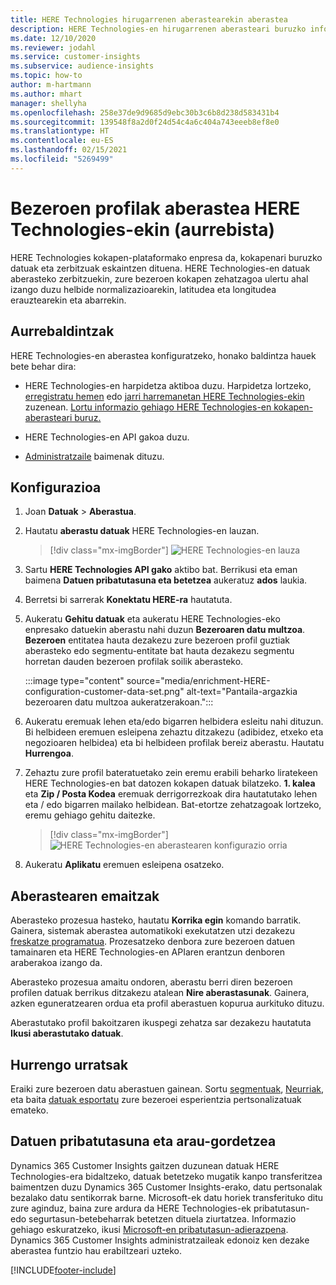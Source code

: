 ```yaml
---
title: HERE Technologies hirugarrenen aberastearekin aberastea
description: HERE Technologies-en hirugarrenen aberasteari buruzko informazio orokorra.
ms.date: 12/10/2020
ms.reviewer: jodahl
ms.service: customer-insights
ms.subservice: audience-insights
ms.topic: how-to
author: m-hartmann
ms.author: mhart
manager: shellyha
ms.openlocfilehash: 258e37de9d9685d9ebc30b3c6b8d238d583431b4
ms.sourcegitcommit: 139548f8a2d0f24d54c4a6c404a743eeeb8ef8e0
ms.translationtype: HT
ms.contentlocale: eu-ES
ms.lasthandoff: 02/15/2021
ms.locfileid: "5269499"
---
```

# <a name="enrichment-of-customer-profiles-with-here-technologies-preview"></a>Bezeroen profilak aberastea HERE Technologies-ekin (aurrebista)

HERE Technologies kokapen-plataformako enpresa da, kokapenari buruzko datuak eta zerbitzuak eskaintzen dituena. HERE Technologies-en datuak aberasteko zerbitzuekin, zure bezeroen kokapen zehatzagoa ulertu ahal izango duzu helbide normalizazioarekin, latitudea eta longitudea erauztearekin eta abarrekin.

## <a name="prerequisites"></a>Aurrebaldintzak

HERE Technologies-en aberastea konfiguratzeko, honako baldintza hauek bete behar dira:

- HERE Technologies-en harpidetza aktiboa duzu. Harpidetza lortzeko, [erregistratu hemen](https://developer.here.com/sign-up?utm_medium=referral&utm_source=Microsoft-Dynamics-CI&create=Freemium-Basic) edo [jarri harremanetan HERE Technologies-ekin](https://developer.here.com/help?utm_medium=referral&utm_source=Microsoft-Dynamics-CI#how-can-we-help-you) zuzenean. [Lortu informazio gehiago HERE Technologies-en kokapen-aberasteari buruz.](https://developer.here.com/location-enrichment?cid=Dev-MicrosoftDynamics-DB-0-Dev-&utm_source=MicrosoftDynamics&utm_medium=referral&utm_campaign=Online_Dev_ReferralMicrosoft)

- HERE Technologies-en API gakoa duzu.

- [Administratzaile](permissions.md#administrator) baimenak dituzu.

## <a name="configuration"></a>Konfigurazioa

1. Joan **Datuak** > **Aberastua**.

1. Hautatu **aberastu datuak** HERE Technologies-en lauzan.

   > [!div class="mx-imgBorder"]
   > ![HERE Technologies-en lauza](media/HERE-tile.png "HERE Technologies-en lauza")

1. Sartu **HERE Technologies API gako** aktibo bat. Berrikusi eta eman baimena **Datuen pribatutasuna eta betetzea** aukeratuz **ados** laukia. 

1. Berretsi bi sarrerak **Konektatu HERE-ra** hautatuta.

1.  Aukeratu **Gehitu datuak** eta aukeratu HERE Technologies-eko enpresako datuekin aberastu nahi duzun **Bezeroaren datu multzoa**. **Bezeroen** entitatea hauta dezakezu zure bezeroen profil guztiak aberasteko edo segmentu-entitate bat hauta dezakezu segmentu horretan dauden bezeroen profilak soilik aberasteko.

    :::image type="content" source="media/enrichment-HERE-configuration-customer-data-set.png" alt-text="Pantaila-argazkia bezeroaren datu multzoa aukeratzerakoan.":::

1. Aukeratu eremuak lehen eta/edo bigarren helbidera esleitu nahi dituzun. Bi helbideen eremuen esleipena zehaztu ditzakezu (adibidez, etxeko eta negozioaren helbidea) eta bi helbideen profilak bereiz aberastu. Hautatu **Hurrengoa**.

1. Zehaztu zure profil bateratuetako zein eremu erabili beharko liratekeen HERE Technologies-en bat datozen kokapen datuak bilatzeko. **1. kalea** eta **Zip / Posta Kodea** eremuak derrigorrezkoak dira hautatutako lehen eta / edo bigarren mailako helbidean. Bat-etortze zehatzagoak lortzeko, eremu gehiago gehitu daitezke.

   > [!div class="mx-imgBorder"]
   > ![HERE Technologies-en aberastearen konfigurazio orria](media/enrichment-HERE-configuration.png "HERE Technologies-en aberastearen konfigurazio orria")

1. Aukeratu **Aplikatu** eremuen esleipena osatzeko.

## <a name="enrichment-results"></a>Aberastearen emaitzak

Aberasteko prozesua hasteko, hautatu **Korrika egin** komando barratik. Gainera, sistemak aberastea automatikoki exekutatzen utzi dezakezu [freskatze programatua](system.md#schedule-tab). Prozesatzeko denbora zure bezeroen datuen tamainaren eta HERE Technologies-en APIaren erantzun denboren araberakoa izango da.

Aberasteko prozesua amaitu ondoren, aberastu berri diren bezeroen profilen datuak berrikus ditzakezu atalean **Nire aberastasunak**. Gainera, azken eguneratzearen ordua eta profil aberastuen kopurua aurkituko dituzu.

Aberastutako profil bakoitzaren ikuspegi zehatza sar dezakezu hautatuta **Ikusi aberastutako datuak**.

## <a name="next-steps"></a>Hurrengo urratsak

Eraiki zure bezeroen datu aberastuen gainean. Sortu [segmentuak](segments.md), [Neurriak](measures.md), eta baita [datuak esportatu](export-destinations.md) zure bezeroei esperientzia pertsonalizatuak emateko.

## <a name="data-privacy-and-compliance"></a>Datuen pribatutasuna eta arau-gordetzea

Dynamics 365 Customer Insights gaitzen duzunean datuak HERE Technologies-era bidaltzeko, datuak betetzeko mugatik kanpo transferitzea baimentzen duzu Dynamics 365 Customer Insights-erako, datu pertsonalak bezalako datu sentikorrak barne. Microsoft-ek datu horiek transferituko ditu zure aginduz, baina zure ardura da HERE Technologies-ek pribatutasun- edo segurtasun-betebeharrak betetzen dituela ziurtatzea. Informazio gehiago eskuratzeko, ikusi [Microsoft-en pribatutasun-adierazpena](https://go.microsoft.com/fwlink/?linkid=396732).
Dynamics 365 Customer Insights administratzaileak edonoiz ken dezake aberastea funtzio hau erabiltzeari uzteko.


[!INCLUDE[footer-include](../includes/footer-banner.md)]